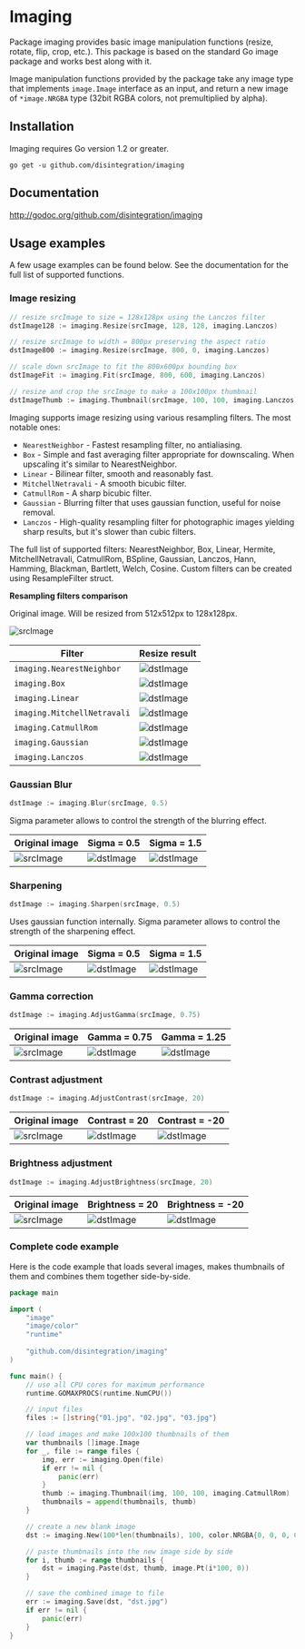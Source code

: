 # Imaging

Package imaging provides basic image manipulation functions (resize, rotate, flip, crop, etc.). 
This package is based on the standard Go image package and works best along with it. 

Image manipulation functions provided by the package take any image type 
that implements `image.Image` interface as an input, and return a new image of 
`*image.NRGBA` type (32bit RGBA colors, not premultiplied by alpha).

## Installation

Imaging requires Go version 1.2 or greater.

    go get -u github.com/disintegration/imaging
    
## Documentation

http://godoc.org/github.com/disintegration/imaging

## Usage examples

A few usage examples can be found below. See the documentation for the full list of supported functions. 

### Image resizing
```go
// resize srcImage to size = 128x128px using the Lanczos filter
dstImage128 := imaging.Resize(srcImage, 128, 128, imaging.Lanczos)

// resize srcImage to width = 800px preserving the aspect ratio
dstImage800 := imaging.Resize(srcImage, 800, 0, imaging.Lanczos)

// scale down srcImage to fit the 800x600px bounding box
dstImageFit := imaging.Fit(srcImage, 800, 600, imaging.Lanczos)

// resize and crop the srcImage to make a 100x100px thumbnail
dstImageThumb := imaging.Thumbnail(srcImage, 100, 100, imaging.Lanczos)
```

Imaging supports image resizing using various resampling filters. The most notable ones:
- `NearestNeighbor` - Fastest resampling filter, no antialiasing.
- `Box` - Simple and fast averaging filter appropriate for downscaling. When upscaling it's similar to NearestNeighbor.
- `Linear` - Bilinear filter, smooth and reasonably fast.
- `MitchellNetravali` - А smooth bicubic filter.
- `CatmullRom` - A sharp bicubic filter. 
- `Gaussian` - Blurring filter that uses gaussian function, useful for noise removal.
- `Lanczos` - High-quality resampling filter for photographic images yielding sharp results, but it's slower than cubic filters.

The full list of supported filters:  NearestNeighbor, Box, Linear, Hermite, MitchellNetravali, CatmullRom, BSpline, Gaussian, Lanczos, Hann, Hamming, Blackman, Bartlett, Welch, Cosine. Custom filters can be created using ResampleFilter struct.

**Resampling filters comparison**

Original image. Will be resized from 512x512px to 128x128px. 

![srcImage](http://disintegration.github.io/imaging/in_lena_bw_512.png)

Filter | Resize result
---|---
`imaging.NearestNeighbor` | ![dstImage](http://disintegration.github.io/imaging/out_resize_down_nearest.png) 
`imaging.Box` | ![dstImage](http://disintegration.github.io/imaging/out_resize_down_box.png)
`imaging.Linear` | ![dstImage](http://disintegration.github.io/imaging/out_resize_down_linear.png)
`imaging.MitchellNetravali` | ![dstImage](http://disintegration.github.io/imaging/out_resize_down_mitchell.png)
`imaging.CatmullRom` | ![dstImage](http://disintegration.github.io/imaging/out_resize_down_catrom.png)
`imaging.Gaussian` | ![dstImage](http://disintegration.github.io/imaging/out_resize_down_gaussian.png)
`imaging.Lanczos` | ![dstImage](http://disintegration.github.io/imaging/out_resize_down_lanczos.png)

### Gaussian Blur
```go
dstImage := imaging.Blur(srcImage, 0.5)
```

Sigma parameter allows to control the strength of the blurring effect.

Original image | Sigma = 0.5 | Sigma = 1.5
---|---|---
![srcImage](http://disintegration.github.io/imaging/in_lena_bw_128.png) | ![dstImage](http://disintegration.github.io/imaging/out_blur_0.5.png) | ![dstImage](http://disintegration.github.io/imaging/out_blur_1.5.png)

### Sharpening
```go
dstImage := imaging.Sharpen(srcImage, 0.5)
```

Uses gaussian function internally. Sigma parameter allows to control the strength of the sharpening effect.

Original image | Sigma = 0.5 | Sigma = 1.5
---|---|---
![srcImage](http://disintegration.github.io/imaging/in_lena_bw_128.png) | ![dstImage](http://disintegration.github.io/imaging/out_sharpen_0.5.png) | ![dstImage](http://disintegration.github.io/imaging/out_sharpen_1.5.png)

### Gamma correction
```go
dstImage := imaging.AdjustGamma(srcImage, 0.75)
```

Original image | Gamma = 0.75 | Gamma = 1.25
---|---|---
![srcImage](http://disintegration.github.io/imaging/in_lena_bw_128.png) | ![dstImage](http://disintegration.github.io/imaging/out_gamma_0.75.png) | ![dstImage](http://disintegration.github.io/imaging/out_gamma_1.25.png)

### Contrast adjustment
```go
dstImage := imaging.AdjustContrast(srcImage, 20)
```

Original image | Contrast = 20 | Contrast = -20
---|---|---
![srcImage](http://disintegration.github.io/imaging/in_lena_bw_128.png) | ![dstImage](http://disintegration.github.io/imaging/out_contrast_p20.png) | ![dstImage](http://disintegration.github.io/imaging/out_contrast_m20.png)

### Brightness adjustment
```go
dstImage := imaging.AdjustBrightness(srcImage, 20)
```

Original image | Brightness = 20 | Brightness = -20
---|---|---
![srcImage](http://disintegration.github.io/imaging/in_lena_bw_128.png) | ![dstImage](http://disintegration.github.io/imaging/out_brightness_p20.png) | ![dstImage](http://disintegration.github.io/imaging/out_brightness_m20.png)


### Complete code example
Here is the code example that loads several images, makes thumbnails of them
and combines them together side-by-side.

```go
package main

import (
    "image"
    "image/color"
    "runtime"
    
    "github.com/disintegration/imaging"
)

func main() {
    // use all CPU cores for maximum performance
    runtime.GOMAXPROCS(runtime.NumCPU())

    // input files
    files := []string{"01.jpg", "02.jpg", "03.jpg"}

    // load images and make 100x100 thumbnails of them
    var thumbnails []image.Image
    for _, file := range files {
        img, err := imaging.Open(file)
        if err != nil {
            panic(err)
        }
        thumb := imaging.Thumbnail(img, 100, 100, imaging.CatmullRom)
        thumbnails = append(thumbnails, thumb)
    }

    // create a new blank image
    dst := imaging.New(100*len(thumbnails), 100, color.NRGBA{0, 0, 0, 0})

    // paste thumbnails into the new image side by side
    for i, thumb := range thumbnails {
        dst = imaging.Paste(dst, thumb, image.Pt(i*100, 0))
    }

    // save the combined image to file
    err := imaging.Save(dst, "dst.jpg")
    if err != nil {
        panic(err)
    }
}
```

